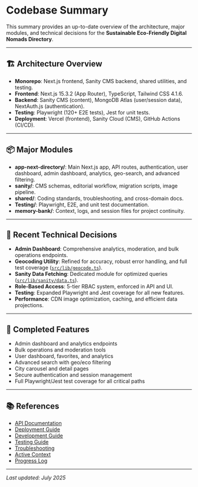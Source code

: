 # Codebase Summary

This summary provides an up-to-date overview of the architecture, major modules, and technical decisions for the **Sustainable Eco-Friendly Digital Nomads Directory**.

---

## 🏗️ Architecture Overview

- **Monorepo**: Next.js frontend, Sanity CMS backend, shared utilities, and testing.
- **Frontend**: Next.js 15.3.2 (App Router), TypeScript, Tailwind CSS 4.1.6.
- **Backend**: Sanity CMS (content), MongoDB Atlas (user/session data), NextAuth.js (authentication).
- **Testing**: Playwright (120+ E2E tests), Jest for unit tests.
- **Deployment**: Vercel (frontend), Sanity Cloud (CMS), GitHub Actions (CI/CD).

---

## 📦 Major Modules

- **app-next-directory/**: Main Next.js app, API routes, authentication, user dashboard, admin dashboard, analytics, geo-search, and advanced filtering.
- **sanity/**: CMS schemas, editorial workflow, migration scripts, image pipeline.
- **shared/**: Coding standards, troubleshooting, and cross-domain docs.
- **Testing/**: Playwright, E2E, and unit test documentation.
- **memory-bank/**: Context, logs, and session files for project continuity.

---

## 🚀 Recent Technical Decisions

- **Admin Dashboard**: Comprehensive analytics, moderation, and bulk operations endpoints.
- **Geocoding Utility**: Refined for accuracy, robust error handling, and full test coverage ([`src/lib/geocode.ts`](../app-next-directory/src/lib/geocode.ts)).
- **Sanity Data Fetching**: Dedicated module for optimized queries ([`src/lib/sanity/data.ts`](../app-next-directory/src/lib/sanity/data.ts)).
- **Role-Based Access**: 5-tier RBAC system, enforced in API and UI.
- **Testing**: Expanded Playwright and Jest coverage for all new features.
- **Performance**: CDN image optimization, caching, and efficient data projections.

---

## 🧩 Completed Features

- Admin dashboard and analytics endpoints
- Bulk operations and moderation tools
- User dashboard, favorites, and analytics
- Advanced search with geo/eco filtering
- City carousel and detail pages
- Secure authentication and session management
- Full Playwright/Jest test coverage for all critical paths

---

## 📚 References

- [API Documentation](API_DOCUMENTATION.md)
- [Deployment Guide](DEPLOYMENT_GUIDE.md)
- [Development Guide](DEVELOPMENT_GUIDE.md)
- [Testing Guide](Testing/README.md)
- [Troubleshooting](shared/TROUBLESHOOTING.md)
- [Active Context](../memory-bank/activeContext.md)
- [Progress Log](../memory-bank/progress.md)

---

_Last updated: July 2025_
